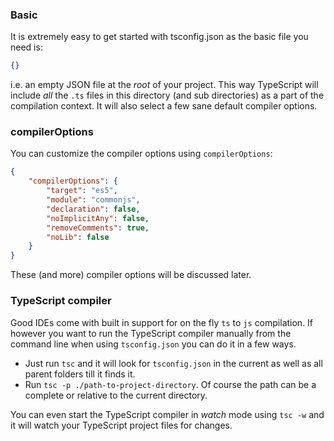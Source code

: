 ### Basic
It is extremely easy to get started with tsconfig.json as the basic file you need is:
```json
{}
```
i.e. an empty JSON file at the *root* of your project. This way TypeScript will include *all* the `.ts` files in this directory (and sub directories) as a part of the compilation context. It will also select a few sane default compiler options.

### compilerOptions
You can customize the compiler options using `compilerOptions`:

```json
{
    "compilerOptions": {
        "target": "es5",
        "module": "commonjs",
        "declaration": false,
        "noImplicitAny": false,
        "removeComments": true,
        "noLib": false
    }
}
```

These (and more) compiler options will be discussed later.

### TypeScript compiler
Good IDEs come with built in support for on the fly `ts` to `js` compilation. If however you want to run the TypeScript compiler manually from the command line when using `tsconfig.json` you can do it in a few ways.
* Just run `tsc` and it will look for `tsconfig.json` in the current as well as all parent folders till it finds it.
* Run `tsc -p ./path-to-project-directory`. Of course the path can be a complete or relative to the current directory.

You can even start the TypeScript compiler in *watch* mode using `tsc -w` and it will watch your TypeScript project files for changes.
